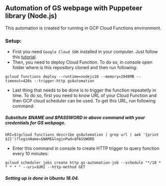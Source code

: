 ## Automation of GS webpage with Puppeteer library (Node.js)
This automation is created for running in GCP Cloud Functions environment.

### Setup:
- First you need `Google Cloud SDK` installed in your computer. Just follow this [tutorial](https://cloud.google.com/sdk/docs/quickstart-debian-ubuntu).
- Then, you need to deploy Cloud Function. To do so, in console open folder where is this repository cloned and then run following: 
```console
gcloud functions deploy --runtime=nodejs10 --memory=2048MB --timeout=420s --trigger-http gsAutomation
```
- Last thing that needs to be done is to trigger the function repeatetly in time. To do so, first you need to know URL of your Cloud Function and then GCP cloud scheduler can be used. 
To get this URL, run following command: 
##### Substitute $NAME and $PASSWORD in above command with your credentials for GS webpage.
```console 
URI=$(gcloud functions describe gsAutomation | grep url | awk '{print $2}')?loginName=$NAME&loginPwd=$PASSWORD
```
- Enter this command in console to create HTTP trigger to query function every 10 minutes: 
```console
gcloud scheduler jobs create http gs-automation-job --schedule "*/10 * * * * " --uri=$URI --http-method GET
```

##### Setting up is done in Ubuntu 18.04.
